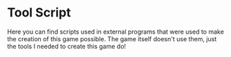 # Tool Script

Here you can find scripts used in external programs that were used to make the creation of this game possible.
The game itself doesn't use them, just the tools I needed to create this game do!

